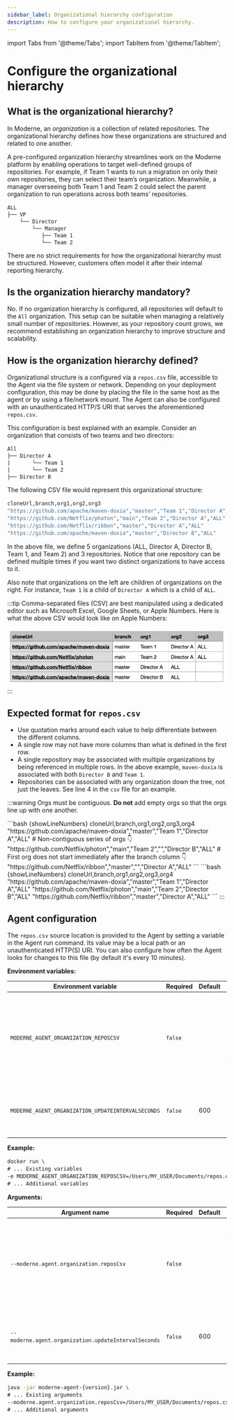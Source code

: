 ```yaml
---
sidebar_label: Organizational hierarchy configuration
description: How to configure your organizational hierarchy.
---
```


import Tabs from '@theme/Tabs';
import TabItem from '@theme/TabItem';

# Configure the organizational hierarchy

## What is the organizational hierarchy?

In Moderne, an _organization_ is a collection of related repositories. The organizational hierarchy defines how these
organizations are structured and related to one another.

A pre-configured organization hierarchy streamlines work on the Moderne platform by enabling operations to target
well-defined groups of repositories. For example, if Team 1 wants to run a migration on only their own repositories,
they can select their team’s organization. Meanwhile, a manager overseeing both Team 1 and Team 2 could select the
parent organization to run operations across both teams’ repositories.

```
ALL
├── VP
    └── Director
        └── Manager
           ├── Team 1
           └── Team 2
```

There are no strict requirements for how the organizational hierarchy must be structured. However, customers often model
it after their internal reporting hierarchy.

## Is the organization hierarchy mandatory?

No. If no organization hierarchy is configured, all repositories will default to the `All` organization. This setup can
be suitable when managing a relatively small number of repositories. However, as your repository count grows, we
recommend establishing an organization hierarchy to improve structure and scalability.

## How is the organization hierarchy defined?

Organizational structure is a configured via a `repos.csv` file, accessible to the Agent via the file system or network.
Depending on your deployment configuration, this may be done by placing the file in the same host as the agent or by
using a file/network mount. The Agent can also be configured with an unauthenticated HTTP/S URI that serves the
aforementioned `repos.csv`.

This configuration is best explained with an example. Consider an organization that consists of two teams and two
directors:

```
All
├── Director A
|       └── Team 1
|       └── Team 2
├── Director B

```

The following CSV file would represent this organizational structure:

```bash showLineNumbers
cloneUrl,branch,org1,org2,org3
"https://github.com/apache/maven-doxia","master","Team 1","Director A","ALL"
"https://github.com/Netflix/photon","main","Team 2","Director A","ALL"
"https://github.com/Netflix/ribbon","master","Director A","ALL"
"https://github.com/apache/maven-doxia","master","Director B","ALL"
```

In the above file, we define 5 organizations (ALL, Director A, Director B, Team 1, and Team 2) and 3 repositories.
Notice that one repository can be defined multiple times if you want two distinct organizations to have access to it.

Also note that organizations on the left are children of organizations on the right. For instance, `Team 1` is a child
of `Director A` which is a child of `ALL`.

:::tip
Comma-separated files (CSV) are best manipulated using a dedicated editor such as Microsoft Excel, Google Sheets, or
Apple Numbers. Here is what the above CSV would look like on Apple Numbers:

![](../assets/numbers-csv-screenshot.png)
:::

## Expected format for `repos.csv`

- Use quotation marks around each value to help differentiate between the different columns.
- A single row may not have more columns than what is defined in the first row.
- A single repository may be associated with multiple organizations by being referenced in multiple rows. In the above
  example, `maven-doxia` is associated with both `Director B` and `Team 1`.
- Repositories can be associated with any organization down the tree, not just the leaves. See line 4 in the `csv` file
  for an example.

:::warning
Orgs must be contiguous. **Do not** add empty orgs so that the orgs line up with one another.

<Tabs>
<TabItem value="not-this" label="Don't do this">
```bash {showLineNumbers}
cloneUrl,branch,org1,org2,org3,org4
"https://github.com/apache/maven-doxia","master","Team 1","Director A","ALL"
# Non-contiguous series of orgs 👇 
"https://github.com/Netflix/photon","main","Team 2","","Director B","ALL"
# First org does not start immediately after the branch column 👇 
"https://github.com/Netflix/ribbon","master","","Director A","ALL"
```
</TabItem>

<TabItem value="do-this" label="Do this">
```bash {showLineNumbers}
cloneUrl,branch,org1,org2,org3,org4
"https://github.com/apache/maven-doxia","master","Team 1","Director A","ALL"
"https://github.com/Netflix/photon","main","Team 2","Director B","ALL"
"https://github.com/Netflix/ribbon","master","Director A","ALL"
```
</TabItem>
</Tabs>
:::

## Agent configuration

The `repos.csv` source location is provided to the Agent by setting a variable in the Agent run command. Its value may be a
local path or an unauthenticated HTTP(S) URI. You can also configure how often the Agent looks for changes to this
file (by default it's every 10 minutes).

<Tabs groupId="agent-type">
<TabItem value="oci-container" label="OCI Container">

**Environment variables:**

| Environment variable                                         | Required | Default | Description                                                                                                                                                                  |
|--------------------------------------------------------------|----------|---------|------------------------------------------------------------------------------------------------------------------------------------------------------------------------------|
| `MODERNE_AGENT_ORGANIZATION_REPOSCSV`                        | `false`  |         | The path to the `repos.csv` file that defines your organizational structure. This could also be an unauthenticated HTTP/S URI in the form of `https://your-serve/repos.csv`. |
| `MODERNE_AGENT_ORGANIZATION_UPDATEINTERVALSECONDS` | `false`  | 600     | The number of seconds that the agent should wait before it checks for an update to your `repos.csv` file.                                                                    |

**Example:**

```bash
docker run \
# ... Existing variables
-e MODERNE_AGENT_ORGANIZATION_REPOSCSV=/Users/MY_USER/Documents/repos.csv \
# ... Additional variables
```

</TabItem>

<TabItem value="executable-jar" label="Executable JAR">

**Arguments:**

| Argument name                                                  | Required | Default | Description                                                                                                                                                                  |
|----------------------------------------------------------------|----------|---------|------------------------------------------------------------------------------------------------------------------------------------------------------------------------------|
| `--moderne.agent.organization.reposCsv`                        | `false`  |         | The path to the `repos.csv` file that defines your organizational structure. This could also be an unauthenticated HTTP/S URI in the form of `https://your-serve/repos.csv`. |
| `--moderne.agent.organization.updateIntervalSeconds` | `false`  | 600     | The number of seconds that the agent should wait before it checks for an update to your `repos.csv` file.                                                                    |

**Example:**

```bash
java -jar moderne-agent-{version}.jar \
# ... Existing arguments
--moderne.agent.organization.reposCsv=/Users/MY_USER/Documents/repos.csv \
# ... Additional arguments
```

</TabItem>
</Tabs>
